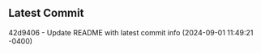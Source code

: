 
## Latest Commit
42d9406 - Update README with latest commit info (2024-09-01 11:49:21 -0400) <Yunxi-Zhou>
